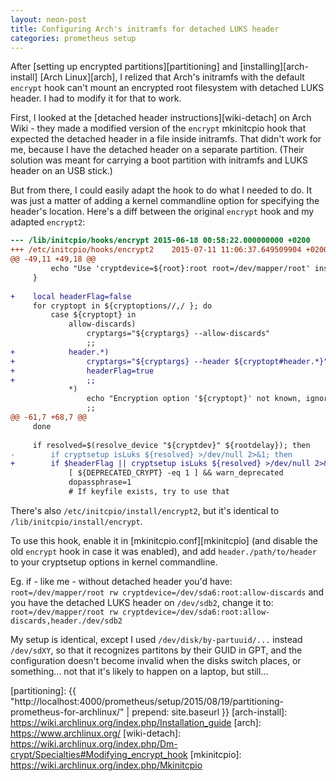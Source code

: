 ```yaml
---
layout: neon-post
title: Configuring Arch's initramfs for detached LUKS header
categories: prometheus setup
---
```

After [setting up encrypted partitions][partitioning] and [installing][arch-install] [Arch Linux][arch], I relized that Arch's initramfs with the default `encrypt` hook can't mount an encrypted root filesystem with detached LUKS header. I had to modify it for that to work.

First, I looked at the [detached header instructions][wiki-detach] on Arch Wiki - they made a modified version of the `encrypt` mkinitcpio hook that expected the detached header in a file inside initramfs. That didn't work for me, because I have the detached header on a separate partition. (Their solution was meant for carrying a boot partition with initramfs and LUKS header on an USB stick.)

But from there, I could easily adapt the hook to do what I needed to do. It was just a matter of adding a kernel commandline option for specifying the header's location. Here's a diff between the original `encrypt` hook and my adapted `encrypt2`:

```diff
--- /lib/initcpio/hooks/encrypt	2015-06-18 00:58:22.000000000 +0200
+++ /etc/initcpio/hooks/encrypt2	2015-07-11 11:06:37.649509904 +0200
@@ -49,11 +49,18 @@
         echo "Use 'cryptdevice=${root}:root root=/dev/mapper/root' instead."
     }
 
+    local headerFlag=false
     for cryptopt in ${cryptoptions//,/ }; do
         case ${cryptopt} in
             allow-discards)
                 cryptargs="${cryptargs} --allow-discards"
                 ;;
+            header.*)
+                cryptargs="${cryptargs} --header ${cryptopt#header.*}"
+                headerFlag=true
+                ;;
             *)
                 echo "Encryption option '${cryptopt}' not known, ignoring." >&2
                 ;;
@@ -61,7 +68,7 @@
     done
 
     if resolved=$(resolve_device "${cryptdev}" ${rootdelay}); then
-        if cryptsetup isLuks ${resolved} >/dev/null 2>&1; then
+        if $headerFlag || cryptsetup isLuks ${resolved} >/dev/null 2>&1; then
             [ ${DEPRECATED_CRYPT} -eq 1 ] && warn_deprecated
             dopassphrase=1
             # If keyfile exists, try to use that
```

There's also `/etc/initcpio/install/encrypt2`, but it's identical to `/lib/initcpio/install/encrypt`.

To use this hook, enable it  in [mkinitcpio.conf][mkinitcpio] (and disable the old `encrypt` hook in case it was enabled), and add `header./path/to/header` to your cryptsetup options in kernel commandline.

Eg. if - like me -  without detached header you'd have:
`root=/dev/mapper/root rw cryptdevice=/dev/sda6:root:allow-discards`
and you have the detached LUKS header on `/dev/sdb2`, change it to:
`root=/dev/mapper/root rw cryptdevice=/dev/sda6:root:allow-discards,header./dev/sdb2`

My setup is identical, except I used `/dev/disk/by-partuuid/...` instead `/dev/sdXY`, so that it recognizes partitons by their GUID in GPT, and the configuration doesn't become invalid when the disks switch places, or something... not that it's likely to happen on a laptop, but still...

[partitioning]: {{ "http://localhost:4000/prometheus/setup/2015/08/19/partitioning-prometheus-for-archlinux/" | prepend: site.baseurl }}
[arch-install]: https://wiki.archlinux.org/index.php/Installation_guide
[arch]: https://www.archlinux.org/
[wiki-detach]: https://wiki.archlinux.org/index.php/Dm-crypt/Specialties#Modifying_encrypt_hook
[mkinitcpio]: https://wiki.archlinux.org/index.php/Mkinitcpio
